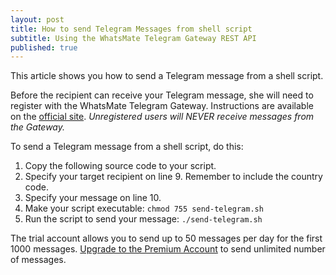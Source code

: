 ```yaml
---
layout: post
title: How to send Telegram Messages from shell script
subtitle: Using the WhatsMate Telegram Gateway REST API
published: true
---
```


This article shows you how to send a Telegram message from a shell script.

Before the recipient can receive your Telegram message, she will need to register with the WhatsMate Telegram Gateway. Instructions are available on the [official site](http://www.whatsmate.net/telegram-gateway-api.html). *Unregistered users will NEVER receive messages from the Gateway.*


To send a Telegram message from a shell script, do this:

1. Copy the following source code to your script.  <script src="https://gist.github.com/whatsmate/c7831b94ff7a97e52f9fe4459e502d2f.js"></script>
2. Specify your target recipient on line 9. Remember to include the country code.
3. Specify your message on line 10.
4. Make your script executable: `chmod 755 send-telegram.sh`
5. Run the script to send your message: `./send-telegram.sh`


The trial account allows you to send up to 50 messages per day for the first 1000 messages. [Upgrade to the Premium Account](http://www.whatsmate.net/telegram-gateway-subscribe.html) to send unlimited number of messages.


